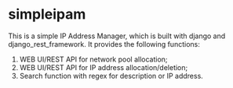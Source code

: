simpleipam
==========

This is a simple IP Address Manager, which is built with 
django and django_rest_framework.
It provides the following functions:
1. WEB UI/REST API for network pool allocation;
2. WEB UI/REST API for IP address allocation/deletion;
3. Search function with regex for description or IP address.
